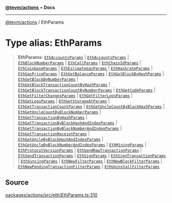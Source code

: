 [**@tevm/actions**](../README.md) • **Docs**

***

[@tevm/actions](../globals.md) / EthParams

# Type alias: EthParams

> **EthParams**: [`EthAccountsParams`](EthAccountsParams.md) \| [`EthAccountsParams`](EthAccountsParams.md) \| [`EthBlockNumberParams`](EthBlockNumberParams.md) \| [`EthCallParams`](EthCallParams.md) \| [`EthChainIdParams`](EthChainIdParams.md) \| [`EthCoinbaseParams`](EthCoinbaseParams.md) \| [`EthEstimateGasParams`](EthEstimateGasParams.md) \| [`EthHashrateParams`](EthHashrateParams.md) \| [`EthGasPriceParams`](EthGasPriceParams.md) \| [`EthGetBalanceParams`](EthGetBalanceParams.md) \| [`EthGetBlockByHashParams`](EthGetBlockByHashParams.md) \| [`EthGetBlockByNumberParams`](EthGetBlockByNumberParams.md) \| [`EthGetBlockTransactionCountByHashParams`](EthGetBlockTransactionCountByHashParams.md) \| [`EthGetBlockTransactionCountByNumberParams`](EthGetBlockTransactionCountByNumberParams.md) \| [`EthGetCodeParams`](EthGetCodeParams.md) \| [`EthGetFilterChangesParams`](EthGetFilterChangesParams.md) \| [`EthGetFilterLogsParams`](EthGetFilterLogsParams.md) \| [`EthGetLogsParams`](EthGetLogsParams.md) \| [`EthGetStorageAtParams`](EthGetStorageAtParams.md) \| [`EthGetTransactionCountParams`](EthGetTransactionCountParams.md) \| [`EthGetUncleCountByBlockHashParams`](EthGetUncleCountByBlockHashParams.md) \| [`EthGetUncleCountByBlockNumberParams`](EthGetUncleCountByBlockNumberParams.md) \| [`EthGetTransactionByHashParams`](EthGetTransactionByHashParams.md) \| [`EthGetTransactionByBlockHashAndIndexParams`](EthGetTransactionByBlockHashAndIndexParams.md) \| [`EthGetTransactionByBlockNumberAndIndexParams`](EthGetTransactionByBlockNumberAndIndexParams.md) \| [`EthGetTransactionReceiptParams`](EthGetTransactionReceiptParams.md) \| [`EthGetUncleByBlockHashAndIndexParams`](EthGetUncleByBlockHashAndIndexParams.md) \| [`EthGetUncleByBlockNumberAndIndexParams`](EthGetUncleByBlockNumberAndIndexParams.md) \| [`EthMiningParams`](EthMiningParams.md) \| [`EthProtocolVersionParams`](EthProtocolVersionParams.md) \| [`EthSendRawTransactionParams`](EthSendRawTransactionParams.md) \| [`EthSendTransactionParams`](EthSendTransactionParams.md) \| [`EthSignParams`](EthSignParams.md) \| [`EthSignTransactionParams`](EthSignTransactionParams.md) \| [`EthSyncingParams`](EthSyncingParams.md) \| [`EthNewFilterParams`](EthNewFilterParams.md) \| [`EthNewBlockFilterParams`](EthNewBlockFilterParams.md) \| [`EthNewPendingTransactionFilterParams`](EthNewPendingTransactionFilterParams.md) \| [`EthUninstallFilterParams`](EthUninstallFilterParams.md)

## Source

[packages/actions/src/eth/EthParams.ts:310](https://github.com/evmts/tevm-monorepo/blob/main/packages/actions/src/eth/EthParams.ts#L310)
